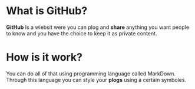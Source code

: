 # What is GitHub?
**GitHub** Is a wiebsit were you can plog and **share** anything you want people to know 
and you have the choice to keep it as private content.
# How is it work?
You can do all of that using programming language called MarkDown. 
Through this language you can style your **plogs** using a certain symboles.
